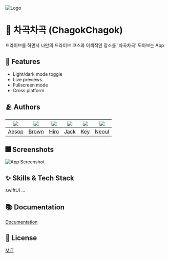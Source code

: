 ![Logo](https://dummyimage.com/1000x300/000/fff.png)


# :iphone: 차곡차곡 (ChagokChagok)

드라이브를 하면서 나만의 드라이브 코스와 이색적인 장소를 '차곡차곡' 모아보는 App


## :pushpin: Features

- Light/dark mode toggle
- Live previews
- Fullscreen mode
- Cross platform


## :people_hugging: Authors

|<img src="https://github.com/yungahui.png">|<img src="https://github.com/deslog.png">|<img src="https://github.com/hardworking-nomad.png">|<img src="https://github.com/SeonJeon.png">|<img src="https://github.com/keypark22.png">|<img src="https://github.com/jola7373.png">|
|:-:|:-:|:-:|:-:|:-:|:-:|
|[Aesop](https://github.com/yungahui)|[Brown](https://github.com/deslog)|[Hiro](https://github.com/hardworking-nomad)|[Jack](https://github.com/SeonJeon)|[Key](https://github.com/keypark22)|[Neoul](https://github.com/너울)|


## :fireworks: Screenshots

![App Screenshot](https://dummyimage.com/250x500/000/fff.png)


## :sparkles: Skills & Tech Stack
swiftUI ...

## :books: Documentation

[Documentation](https://linktodocumentation)


## :lock_with_ink_pen: License

[MIT](https://choosealicense.com/licenses/mit/)
